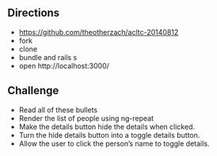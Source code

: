 ## Directions

- https://github.com/theotherzach/acltc-20140812
- fork
- clone
- bundle and rails s
- open http://localhost:3000/


## Challenge

- Read all of these bullets
- Render the list of people using ng-repeat
- Make the  details button hide the details when clicked.
- Turn the hide details button into a toggle details button.
- Allow the user to click the person’s name to toggle details.
